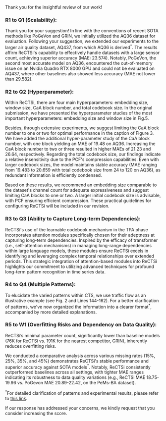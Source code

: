 Thank you for the insightful review of our work!
### R1 to Q1 (Scalability):
Thank you for your suggestion! In line with the conventions of recent SOTA methods like PoGeVon and GRIN, we initially utilized the AQ36 dataset for evaluation. Following your suggestion, we extended our experiments to the larger air quality dataset, AQ437, from which AQ36 is derived$^*$. The results affirm ReCTSi's capability to effectively handle datasets with a large sensor count, achieving superior accuracy (MAE: 23.574). Notably, PoGeVon, the second most accurate model on AQ36, encountered the out-of-memory issue on an Nvidia Quadro RTX 8000 GPU and could not be evaluated on AQ437, where other baselines also showed less accuracy (MAE not lower than 29.582).
### R2 to Q2 (Hyperparameter):
Within ReCTSi, there are four main hyperparameters: embedding size, window size, CaA block number, and total codebook size. In the original submission, we have presented the hyperparameter studies of the most important hyperparameters: embedding size and window size in Fig.5. 

Besides, through extensive experiments, we suggest limiting the CaA block number to one or two for optimal performance in the caption of Figure 3. We have added the additional hyper-parameter study of the CaA block number, with one block yielding an MAE of 19.48 on AQ36. Increasing the CaA block number to two or three resulted in higher MAEs of 21.23 and 26.64, respectively. Regarding the total codebook size, our findings indicate a relative insensitivity due to the PCF's compression capabilities. Even with larger codebook sizes, the model maintains stable accuracy (MAE ranging from 19.483 to 20.659 with total codebook size from 24 to 120 on AQ36), as redundant information is efficiently condensed.

Based on these results, we recommend an embedding size comparable to the dataset's channel count for adequate expressiveness and suggest limiting CaA blocks to one or two. A larger initial codebook size is advisable, with PCF ensuring efficient compression. These practical guidelines for configuring ReCTSi will be included in our revision.
### R3 to Q3 (Ability to Capture Long-term Dependencies):
ReCTSi's use of the learnable codebook mechanism in the TPA phase incorporates attention modules specifically chosen for their adeptness at capturing long-term dependencies. Inspired by the efficacy of transformer (i.e., self-attention mechanisms) in managing long-range dependencies within large language models, these modules ensure ReCTSi excels in identifying and leveraging complex temporal relationships over extended periods. This strategic integration of attention-based modules into ReCTSi highlights our commitment to utilizing advanced techniques for profound long-term pattern recognition in time series data.
### R4 to Q4 (Multiple Patterns):
To elucidate the varied patterns within CTS, we use traffic flow as an illustrative example (see Fig. 2 and Lines 144-162). For a better clarification of patterns, we've now organized the information into a clearer format$^*$, accompanied by more detailed explanations.
### R5 to W1 (Overfitting Risks and Dependency on Data Quality):
ReCTSi’s minimal parameter count, significantly lower than baseline models (76K for ReCTSi vs. 191K for the nearest competitor, GRIN), inherently reduces overfitting risks. 

We conducted a comparative analysis across various missing rates (15%, 25%, 35%, and 45%) demonstrates ReCTSi's stable performance and superior accuracy against SOTA models$^*$. Notably, ReCTSi consistently outperformed baselines across all settings, with tighter MAE ranges indicating its robustness to data quality variations (e.g., ReCTSi MAE 18.75-19.96 vs. PoGevon MAE 20.89-22.42, on the PeMs-BA dataset).

$^*$For detailed clarification of patterns and experimental results, please refer to [this link](bit.ly/49ADwMX).

If our response has addressed your concerns, we kindly request that you consider increasing the score.
